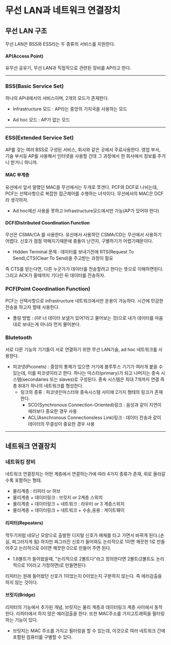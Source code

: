# 무선 LAN과 네트워크 연결장치

## 무선 LAN 구조
무선 LAN은 BSS와 ESS라는 두 종류의 서비스를 지원한다.

#### AP(Access Point)
유무선 공유기, 무선 LAN과 직접적으로 관련된 장비를 AP라고 한다.

----

### BSS(Basic Service Set)
하나의 AP내에서의 서비스이며, 2개의 모드가 존재한다.

* Infrastructure 모드 : AP라는 중앙의 기지국을 사용하는 모드

* Ad hoc 모드 : AP가 없는 모드

-----

### ESS(Extended Service Set)
AP를 갖는 여러 BSS로 구성된 서비스, 회사와 같은 곳에서 주료사용한다. 영업 부서, 기술 부서등 AP를 사용해서 인터넷을 사용할 건데 그 과정에서
한 회사에서 정보를 주거니 받거니 하니까.


#### MAC 부계층
유선에서 앞서 말했던 MAC을 무선에서는 두개로 쪼갠다. PCF와 DCF로 나뉘는데, PCF는 선택사항으로 복잡한 접근제어를 수행하는 녀석이다.
무선에서의 MAC은 DCF라 생각하자. 

* Ad hoc에선 사용을 못하고 Infrastructure모드에서만 가능(AP가 있어야 한다)

#### DCF(Distributed Coordination Function
무선은 CSMA/CA 를 사용한다. 유선에서 사용하던
CSMA/CD는 무선에서 사용하기 어렵다. 신호가 점점 약해지기때문에 충돌이 난건지, 구별하기가 어렵기때문이다.

* Hidden Terminal 문제 : 데이터를 보내기전에 RTS(Request To Send),CTS(Clear To Send)을 주고받는 과정이 필요

즉 CTS를 받는다면, 다른 누군가가 데이터를 전송할려고 한다는 뜻으로 이해하면된다. 그리고 ACK가 올때까지 기다린 뒤 데이터를 전송하자.

### PCF(Point Coordination Function)
PCF는 선택사항으로 infrastructure 네트워크에서만 운용이 가능하다. 시간에 민감한 전송을 하고자 할때 사용한다. 

* 폴링 방법 : (야! 너 데이터 보낼거 있어?라고 물어보는 것)으로 내가 데이터를 마음대로 보내는게 아니라 먼저 물어본다.


### Blutetooth
서로 다른 기능의 기기들이 서로 연결하기 위한 무선 LAN기술, ad hoc 네트워크를 사용한다.

* 피코넷(Piconets) : 중앙의 통제가 있으면 거기에 블루투스 기기가 여러개 붙을 수 있는데, 이를 피코넷이라고 한다.
하나는 마스터(primary)가 되고 나머지는 종속 시스템(secondaries 또는 slaves)로 구성된다. 종속 시스템은 최대 7개까지 연결 즉 총 8대가 하나의
네트워크를 형성한다. 
  * 링크의 종류 : 피코넷은마스터와 종속시스템 사이에 2가지 형태의 링크가 존재한다.
    * SCO(Synchronous Connection-Oriented)링크 : 음성과 같이 지연이 에러보다 중요한 경우 사용
    * ACL(Asnchronous Connectionsless Link)링크 : 데이터 전송과 같이 데이터의 무결성이 중요한 경우 사용
    
--------

## 네트워크 연결장치

### 네트워킹 장비
네트워크 연결장치는 어떤 계층에서 연결하는가에 따라 4가지 종류가 존재, 위로 올라갈수록 포함하는 형태.

* 물리계층 : 리피터 or 허브
* 물리계층 + 데이터링크 : 브릿지 or 2계층 스위치
* 물리계층 + 데이터링크 + 네트워크 : 라우터 or 3 계층스위치
* 물리계층 + 데이터링크 + 네트워크 + 수송,응용 : 게이트웨이

#### 리피터(Repeaters)
깍두기처럼 네모난 모양으로 출발한 디지털 신호가 매체를 타고 가면서 바뀌게 된다.(손실, 찌그러지게 됨) 하지만 찌그러진 신호가 들어와도
논리적으로 1이면 깨끗한 1로 만들어주고 논리적으로 0이면 깨끗한 0으로 만들어 주면 된다.

* 1.8볼트가 들어왔을때, "논리적으로 2볼트다"라고 정의한다면 2볼트(2볼트도 논리적으로 1이라고 가정하면)로 만들면된다.

리피터는 원래 들어왔던 신호가 1이었는지 0이었는지 구분하지 않는다. 즉 에러검출을 하지 않는 것이다.

#### 브릿지(Bridge)
리피터의 기능에서 추가된 개념, 브릿지는 물리 계층과 데이터링크 계층 사이에서 동작한다. 리피터에서 하지 않은 에러검출을 한다. 또한 MAC주소를 가지고트래픽을 필터링하는 기능이 있다.

* 브릿지는 MAC 주소를 가지고 필터링을 할 수 있는데, 이것으로 여러 네트워크 간에 포함된 컴퓨터를 구별할 수 있다. 
